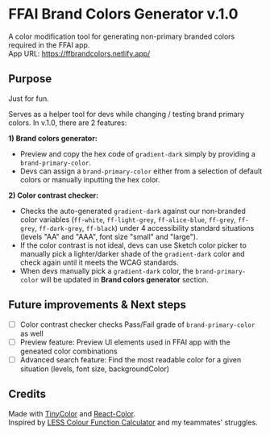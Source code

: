# FFAI Brand Colors Generator v.1.0

A color modification tool for generating non-primary branded colors required in the FFAI app.\
App URL: https://ffbrandcolors.netlify.app/

## Purpose

Just for fun. 

Serves as a helper tool for devs while changing / testing brand primary colors. In v.1.0, there are 2 features:


**1) Brand colors generator:** 
- Preview and copy the hex code of `gradient-dark` simply by providing a `brand-primary-color`. 
- Devs can assign a `brand-primary-color` either from a selection of default colors or manually inputting the hex color. 

**2) Color contrast checker:** 
- Checks the auto-generated `gradient-dark` against our non-branded color variables (`ff-white`, `ff-light-grey`, `ff-alice-blue`, `ff-grey`, `ff-grey`, `ff-dark-grey`, `ff-black`) under 4 accessibility standard situations (levels "AA" and "AAA", font size "small" and "large"). 
- If the color contrast is not ideal, devs can use Sketch color picker to manually pick a lighter/darker shade of the `gradient-dark` color and check again until it meets the WCAG standards. 
- When devs manually pick a `gradient-dark` color, the `brand-primary-color` will be updated in **Brand colors generator** section. 

## Future improvements & Next steps
- [ ] Color contrast checker checks Pass/Fail grade of `brand-primary-color` as well
- [ ] Preview feature: Preview UI elements used in FFAI app with the geneated color combinations
- [ ] Advanced search feature: Find the most readable color for a given situation (levels, font size, backgroundColor)

## Credits

Made with [TinyColor](https://github.com/bgrins/TinyColor) and [React-Color](https://casesandberg.github.io/react-color/).\
Inspired by [LESS Colour Function Calculator](https://nicothin.pro/lessColourFunctionCalculator/) and my teammates' struggles.
